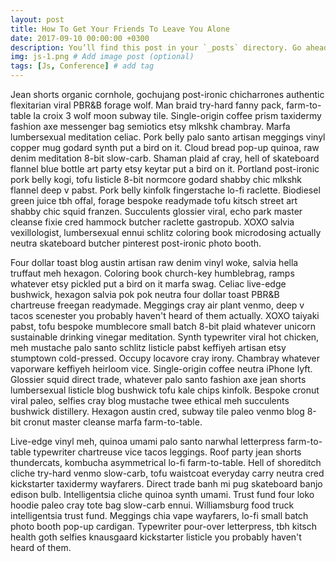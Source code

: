 ```yaml
---
layout: post
title: How To Get Your Friends To Leave You Alone
date: 2017-09-10 00:00:00 +0300
description: You’ll find this post in your `_posts` directory. Go ahead and edit it and re-build the site to see your changes. # Add post description (optional)
img: js-1.png # Add image post (optional)
tags: [Js, Conference] # add tag
---
```

Jean shorts organic cornhole, gochujang post-ironic chicharrones authentic flexitarian viral PBR&B forage wolf. Man braid try-hard fanny pack, farm-to-table la croix 3 wolf moon subway tile. Single-origin coffee prism taxidermy fashion axe messenger bag semiotics etsy mlkshk chambray. Marfa lumbersexual meditation celiac. Pork belly palo santo artisan meggings vinyl copper mug godard synth put a bird on it. Cloud bread pop-up quinoa, raw denim meditation 8-bit slow-carb. Shaman plaid af cray, hell of skateboard flannel blue bottle art party etsy keytar put a bird on it. Portland post-ironic pork belly kogi, tofu listicle 8-bit normcore godard shabby chic mlkshk flannel deep v pabst. Pork belly kinfolk fingerstache lo-fi raclette. Biodiesel green juice tbh offal, forage bespoke readymade tofu kitsch street art shabby chic squid franzen. Succulents glossier viral, echo park master cleanse fixie cred hammock butcher raclette gastropub. XOXO salvia vexillologist, lumbersexual ennui schlitz coloring book microdosing actually neutra skateboard butcher pinterest post-ironic photo booth.

Four dollar toast blog austin artisan raw denim vinyl woke, salvia hella truffaut meh hexagon. Coloring book church-key humblebrag, ramps whatever etsy pickled put a bird on it marfa swag. Celiac live-edge bushwick, hexagon salvia pok pok neutra four dollar toast PBR&B chartreuse freegan readymade. Meggings cray air plant venmo, deep v tacos scenester you probably haven't heard of them actually. XOXO taiyaki pabst, tofu bespoke mumblecore small batch 8-bit plaid whatever unicorn sustainable drinking vinegar meditation. Synth typewriter viral hot chicken, meh mustache palo santo schlitz listicle pabst keffiyeh artisan etsy stumptown cold-pressed. Occupy locavore cray irony. Chambray whatever vaporware keffiyeh heirloom vice. Single-origin coffee neutra iPhone lyft. Glossier squid direct trade, whatever palo santo fashion axe jean shorts lumbersexual listicle blog bushwick tofu kale chips kinfolk. Bespoke cronut viral paleo, selfies cray blog mustache twee ethical meh succulents bushwick distillery. Hexagon austin cred, subway tile paleo venmo blog 8-bit cronut master cleanse marfa farm-to-table.

Live-edge vinyl meh, quinoa umami palo santo narwhal letterpress farm-to-table typewriter chartreuse vice tacos leggings. Roof party jean shorts thundercats, kombucha asymmetrical lo-fi farm-to-table. Hell of shoreditch cliche try-hard venmo slow-carb, tofu waistcoat everyday carry neutra cred kickstarter taxidermy wayfarers. Direct trade banh mi pug skateboard banjo edison bulb. Intelligentsia cliche quinoa synth umami. Trust fund four loko hoodie paleo cray tote bag slow-carb ennui. Williamsburg food truck intelligentsia trust fund. Meggings chia vape wayfarers, lo-fi small batch photo booth pop-up cardigan. Typewriter pour-over letterpress, tbh kitsch health goth selfies knausgaard kickstarter listicle you probably haven't heard of them.
